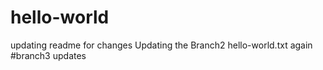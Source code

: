# hello-world
updating readme for changes
Updating the Branch2 hello-world.txt again
#branch3 updates
